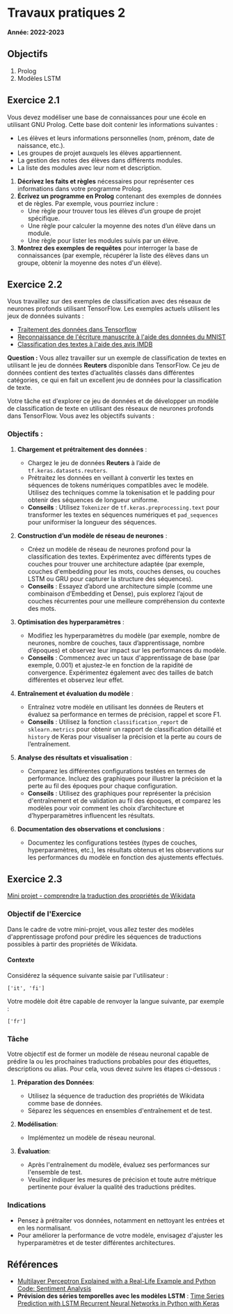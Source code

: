 # Travaux pratiques 2

**Année: 2022-2023**

## Objectifs
1. Prolog
2. Modèles LSTM

## Exercice 2.1

Vous devez modéliser une base de connaissances pour une école en utilisant GNU Prolog. Cette base doit contenir les informations suivantes :
- Les élèves et leurs informations personnelles (nom, prénom, date de naissance, etc.).
- Les groupes de projet auxquels les élèves appartiennent.
- La gestion des notes des élèves dans différents modules.
- La liste des modules avec leur nom et description.

1. **Décrivez les faits et règles** nécessaires pour représenter ces informations dans votre programme Prolog.
2. **Écrivez un programme en Prolog** contenant des exemples de données et de règles. Par exemple, vous pourriez inclure :
   - Une règle pour trouver tous les élèves d’un groupe de projet spécifique.
   - Une règle pour calculer la moyenne des notes d’un élève dans un module.
   - Une règle pour lister les modules suivis par un élève.
3. **Montrez des exemples de requêtes** pour interroger la base de connaissances (par exemple, récupérer la liste des élèves dans un groupe, obtenir la moyenne des notes d'un élève).


## Exercice 2.2

Vous travaillez sur des exemples de classification avec des réseaux de neurones profonds utilisant TensorFlow. Les exemples actuels utilisent les jeux de données suivants :

 - [Traitement des données dans Tensorflow](../Projet/Data.ipynb)
 - [Reconnaissance de l'écriture manuscrite à l'aide des données du MNIST](../Projet/Introduction.ipynb)
 - [Classification des textes à l'aide des avis IMDB](../Projet/Textes.ipynb)
 
**Question :**
Vous allez travailler sur un exemple de classification de textes en utilisant le jeu de données **Reuters** disponible dans TensorFlow. Ce jeu de données contient des textes d’actualités classés dans différentes catégories, ce qui en fait un excellent jeu de données pour la classification de texte.

Votre tâche est d'explorer ce jeu de données et de développer un modèle de classification de texte en utilisant des réseaux de neurones profonds dans TensorFlow. Vous avez les objectifs suivants :

### Objectifs :

1. **Chargement et prétraitement des données** : 
   - Chargez le jeu de données **Reuters** à l’aide de `tf.keras.datasets.reuters`.
   - Prétraitez les données en veillant à convertir les textes en séquences de tokens numériques compatibles avec le modèle. Utilisez des techniques comme la tokenisation et le padding pour obtenir des séquences de longueur uniforme.
   - **Conseils** : Utilisez `Tokenizer` de `tf.keras.preprocessing.text` pour transformer les textes en séquences numériques et `pad_sequences` pour uniformiser la longueur des séquences.

2. **Construction d’un modèle de réseau de neurones** : 
   - Créez un modèle de réseau de neurones profond pour la classification des textes. Expérimentez avec différents types de couches pour trouver une architecture adaptée (par exemple, couches d'embedding pour les mots, couches denses, ou couches LSTM ou GRU pour capturer la structure des séquences).
   - **Conseils** : Essayez d’abord une architecture simple (comme une combinaison d’Embedding et Dense), puis explorez l’ajout de couches récurrentes pour une meilleure compréhension du contexte des mots.

3. **Optimisation des hyperparamètres** : 
   - Modifiez les hyperparamètres du modèle (par exemple, nombre de neurones, nombre de couches, taux d’apprentissage, nombre d’époques) et observez leur impact sur les performances du modèle.
   - **Conseils** : Commencez avec un taux d'apprentissage de base (par exemple, 0.001) et ajustez-le en fonction de la rapidité de convergence. Expérimentez également avec des tailles de batch différentes et observez leur effet.

4. **Entraînement et évaluation du modèle** :
   - Entraînez votre modèle en utilisant les données de Reuters et évaluez sa performance en termes de précision, rappel et score F1.
   - **Conseils** : Utilisez la fonction `classification_report` de `sklearn.metrics` pour obtenir un rapport de classification détaillé et `history` de Keras pour visualiser la précision et la perte au cours de l’entraînement.

5. **Analyse des résultats et visualisation** :
   - Comparez les différentes configurations testées en termes de performance. Incluez des graphiques pour illustrer la précision et la perte au fil des époques pour chaque configuration.
   - **Conseils** : Utilisez des graphiques pour représenter la précision d'entraînement et de validation au fil des époques, et comparez les modèles pour voir comment les choix d’architecture et d’hyperparamètres influencent les résultats.

6. **Documentation des observations et conclusions** :
   - Documentez les configurations testées (types de couches, hyperparamètres, etc.), les résultats obtenus et les observations sur les performances du modèle en fonction des ajustements effectués.


## Exercice 2.3
[Mini projet - comprendre la traduction des propriétés de Wikidata](../Projet/miniprojet-notebook.ipynb)


### Objectif de l'Exercice

Dans le cadre de votre mini-projet, vous allez tester des modèles d'apprentissage profond pour prédire les séquences de traductions possibles à partir des propriétés de Wikidata. 

#### Contexte

Considérez la séquence suivante saisie par l'utilisateur :

```
['it', 'fi']
```

Votre modèle doit être capable de renvoyer la langue suivante, par exemple :

```
['fr']
```

### Tâche

Votre objectif est de former un modèle de réseau neuronal capable de prédire la ou les prochaines traductions probables pour des étiquettes, descriptions ou alias. Pour cela, vous devez suivre les étapes ci-dessous :

1. **Préparation des Données**:
   - Utilisez la séquence de traduction des propriétés de Wikidata comme base de données.
   - Séparez les séquences en ensembles d'entraînement et de test.

2. **Modélisation**:
   - Implémentez un modèle de réseau neuronal.

3. **Évaluation**:
   - Après l'entraînement du modèle, évaluez ses performances sur l'ensemble de test.
   - Veuillez indiquer les mesures de précision et toute autre métrique pertinente pour évaluer la qualité des traductions prédites.

### Indications

- Pensez à prétraiter vos données, notamment en nettoyant les entrées et en les normalisant.
- Pour améliorer la performance de votre modèle, envisagez d'ajuster les hyperparamètres et de tester différentes architectures.

## Références
- [Multilayer Perceptron Explained with a Real-Life Example and Python Code: Sentiment Analysis](https://towardsdatascience.com/multilayer-perceptron-explained-with-a-real-life-example-and-python-code-sentiment-analysis-cb408ee93141)
- **Prévision des séries temporelles avec les modèles LSTM** : [Time Series Prediction with LSTM Recurrent Neural Networks in Python with Keras](https://machinelearningmastery.com/time-series-prediction-lstm-recurrent-neural-networks-python-keras/)

